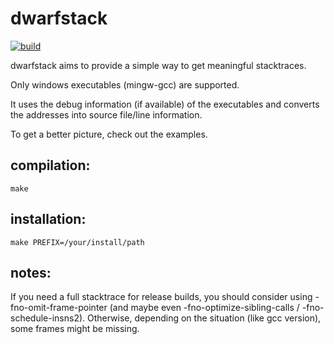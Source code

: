 dwarfstack
==========

[![build](https://github.com/ssbssa/dwarfstack/actions/workflows/build.yml/badge.svg?branch=master)](https://github.com/ssbssa/dwarfstack/actions/workflows/build.yml?query=branch%3Amaster)

dwarfstack aims to provide a simple way to get meaningful stacktraces.

Only windows executables (mingw-gcc) are supported.


It uses the debug information (if available) of the executables and converts
the addresses into source file/line information.

To get a better picture, check out the examples.


compilation:
------------
    make

installation:
-------------
    make PREFIX=/your/install/path


notes:
------
If you need a full stacktrace for release builds, you should consider
using -fno-omit-frame-pointer (and maybe even
-fno-optimize-sibling-calls / -fno-schedule-insns2).
Otherwise, depending on the situation (like gcc version), some frames
might be missing.
